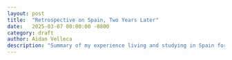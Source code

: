 ```yaml
---
layout: post
title:  "Retrospective on Spain, Two Years Later"
date:   2025-03-07 00:00:00 -0800
category: draft
author: Aidan Velleca
description: "Summary of my experience living and studying in Spain for the Spring 2023 semester in college"
---
```


